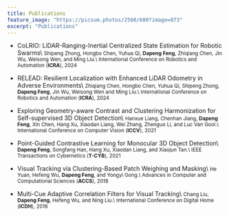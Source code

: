 ```yaml
---
title: Publications
feature_image: "https://picsum.photos/2560/600?image=873"
excerpt: "Publications"
---
```


<!-- <small>(\* indicates equal contribution)</small> -->

- CoLRIO: LiDAR-Ranging-Inertial Centralized State Estimation for Robotic Swarms\\
<small>Shipeng Zhong, Hongbo Chen, Yuhua Qi, <b>Dapeng Feng</b>, Zhiqiang Chen, Jin Wu, Weisong Wen, and Ming Liu.\\
International Conference on Robotics and Automation (<b>ICRA</b>), 2024</small>

- RELEAD: Resilient Localization with Enhanced LiDAR Odometry in Adverse Environments\\
<small>Zhiqiang Chen, Hongbo Chen, Yuhua Qi, Shipeng Zhong, <b>Dapeng Feng</b>, Jin Wu, Weisong Wen and Ming Liu.\\
International Conference on Robotics and Automation (<b>ICRA</b>), 2024</small>

- Exploring Geometry-aware Contrast and Clustering Harmonization for Self-supervised 3D Object Detection\\
<small>Hanxue Liang, Chenhan Jiang, <b>Dapeng Feng</b>, Xin Chen, Hang Xu, Xiaodan Liang, Wei Zhang, Zhenguo Li, and Luc Van Gool.\\
International Conference on Computer Vision (<b>ICCV</b>), 2021</small>

- Point-Guided Contrastive Learning for Monocular 3D Object Detection\\
<small><b>Dapeng Feng</b>, Songfang Han, Hang Xu, Xiaodan Liang, and Xiaojun Tan.\\
IEEE Transactions on Cybernetics (<b>T-CYB</b>), 2021</small>

- Visual Tracking via Clustering-Based Patch Weighing and Masking\\
<small>He Yuan, Hefeng Wu, <b>Dapeng Feng</b>, and Yongyi Gong.\\
Advances in Computer and Computational Sciences (<b>ACCS</b>), 2018</small>

- Multi-Cue Adaptive Correlation Filters for Visual Tracking\\
<small>Chang Liu, <b>Dapeng Feng</b>, Hefeng Wu, and Ning Liu.\\
International Conference on Digital Home (<b>ICDH</b>), 2016</small>
